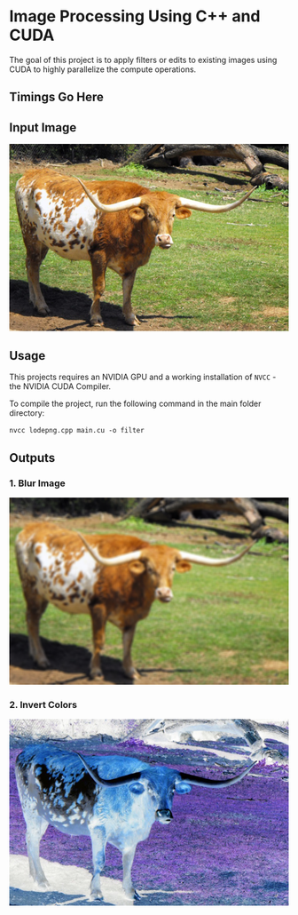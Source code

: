 # Image Processing Using C++ and CUDA
The goal of this project is to apply filters or edits to existing images using CUDA to highly parallelize the compute operations.

## Timings Go Here

## Input Image
![Bevo](/images/bevo.png)

## Usage
This projects requires an NVIDIA GPU and a working installation of `NVCC` - the NVIDIA CUDA Compiler.

To compile the project, run the following command in the main folder directory:
```
nvcc lodepng.cpp main.cu -o filter
```
## Outputs 
### 1. Blur Image
![Invert](/images/blurbevo.png)
### 2. Invert Colors
![Invert](/images/evilbevo.png)
